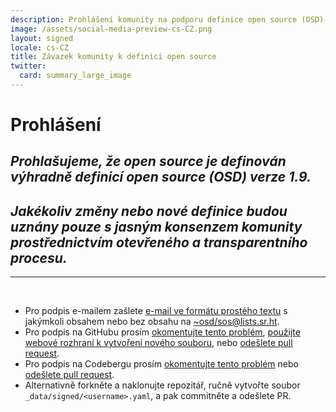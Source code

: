 ```yaml
---
description: Prohlášení komunity na podporu definice open source (OSD) verze 1.9
image: /assets/social-media-preview-cs-CZ.png
layout: signed
locale: cs-CZ
title: Závazek komunity k definici open source
twitter:
  card: summary_large_image
---
```

# **Prohlášení**

## *Prohlašujeme, že open source je definován výhradně definicí open source (OSD) verze 1.9.*

## *Jakékoliv změny nebo nové definice budou uznány pouze s jasným konsenzem komunity prostřednictvím otevřeného a transparentního procesu.*

---
<br>

- Pro podpis e-mailem zašlete [e-mail ve formátu prostého textu](https://useplaintext.email/) s jakýmkoli obsahem nebo bez obsahu na [~osd/sos@lists.sr.ht](mailto:~osd/sos@lists.sr.ht).
- Pro podpis na GitHubu prosím [okomentujte tento problém](https://github.com/OpenSourceDefinition/sos/issues/1), [použijte webové rozhraní k vytvoření nového souboru](https://github.com/OpenSourceDefinition/sos/new/main/_data/signed), nebo [odešlete pull request](https://github.com/OpenSourceDefinition/sos/pulls).
- Pro podpis na Codebergu prosím [okomentujte tento problém](https://codeberg.org/osd/sos/issues/1) nebo [odešlete pull request](https://codeberg.org/osd/sos/pulls).
- Alternativně forkněte a naklonujte repozitář, ručně vytvořte soubor `_data/signed/<username>.yaml`, a pak commitněte a odešlete PR.